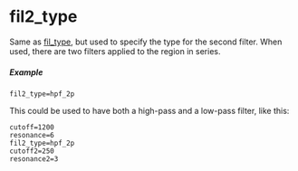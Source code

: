 ---
---
# fil2_type

Same as [fil_type](fil_type), but used to specify the type for the second filter.
When used, there are two filters applied to the region in series.

##### Example

```
fil2_type=hpf_2p
```

This could be used to have both a high-pass and a low-pass filter, like this:

```
cutoff=1200
resonance=6
fil2_type=hpf_2p
cutoff2=250
resonance2=3
```

